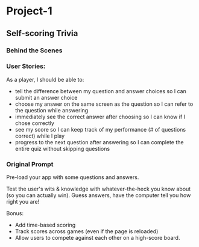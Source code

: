 # Project-1

## Self-scoring Trivia

### Behind the Scenes



### User Stories:

As a player, I should be able to:

* tell the difference between my question and answer choices so I can submit an answer choice
* choose my answer on the same screen as the question so I can refer to the question while answering
* immediately see the correct answer after choosing so I can know if I chose correctly
* see my score so I can keep track of my performance (# of questions correct) while I play
* progress to the next question after answering so I can complete the entire quiz without skipping questions

### Original Prompt

Pre-load your app with some questions and answers.

Test the user's wits & knowledge with whatever-the-heck you know about (so you can actually win). Guess answers, have the computer tell you how right you are!

Bonus:
* Add time-based scoring
* Track scores across games (even if the page is reloaded)
* Allow users to compete against each other on a high-score board.
